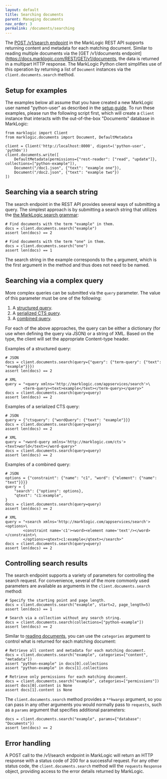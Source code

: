 ```yaml
---
layout: default
title: Searching documents
parent: Managing documents
nav_order: 3
permalink: /documents/searching
---
```


The [POST /v1/search endpoint](https://docs.marklogic.com/REST/POST/v1/search) in the MarkLogic REST API supports
returning content and metadata for each matching document. Similar to reading multiple documents via the 
[GET /v1/documents endpoint](https://docs.marklogic.com/REST/GET/v1/documents, the data is returned in a multipart
HTTP response. The MarkLogic Python client simplifies use of this operation by returning a list of `Document` instances
via the `client.documents.search` method.

## Setup for examples

The examples below all assume that you have created a new MarkLogic user named "python-user" as described in the 
[setup guide](/setup). To run these examples, please run the following script first, which will 
create a `Client` instance that interacts with the out-of-the-box "Documents" database in MarkLogic:

```
from marklogic import Client
from marklogic.documents import Document, DefaultMetadata

client = Client('http://localhost:8000', digest=('python-user', 'pyth0n'))
client.documents.write([
    DefaultMetadata(permissions={"rest-reader": ["read", "update"]}, collections=["python-example"]),
    Document("/doc1.json", {"text": "example one"}),
    Document("/doc2.json", {"text": "example two"})
])
```

## Searching via a search string

The search endpoint in the REST API provides several ways of submitting a query. The simplest approach is by submitting
a search string that utilizes the
[the MarkLogic search grammar](https://docs.marklogic.com/guide/search-dev/search-api#id_41745):

```
# Find documents with the term "example" in them.
docs = client.documents.search("example")
assert len(docs) == 2

# Find documents with the term "one" in them.
docs = client.documents.search("one")
assert len(docs) == 1
```

The search string in the example corresponds to the `q` argument, which is the first argument in the method and thus
does not need to be named. 

## Searching via a complex query

More complex queries can be submitted via the `query` parameter. The value of this parameter must be one of the
following:

1. A [structured query](https://docs.marklogic.com/guide/search-dev/structured-query#).
2. A [serialized CTS query](https://docs.marklogic.com/guide/rest-dev/search#id_30577).
3. A [combined query](https://docs.marklogic.com/guide/rest-dev/search#id_69918).

For each of the above approaches, the query can be either a dictionary (for use when defining the query via JSON) or 
a string of XML. Based on the type, the client will set the appropriate Content-type header. 

Examples of a structured query:

```
# JSON
docs = client.documents.search(query={"query": {"term-query": {"text": "example"}}})
assert len(docs) == 2

# XML
query = "<query xmlns='http://marklogic.com/appservices/search'>\
        <term-query><text>example</text></term-query></query>"
docs = client.documents.search(query=query)
assert len(docs) == 2
```

Examples of a serialized CTS query:

```
# JSON
query = {"ctsquery": {"wordQuery": {"text": "example"}}}
docs = client.documents.search(query=query)
assert len(docs) == 2

# XML
query = "<word-query xmlns='http://marklogic.com/cts'><text>world</text></word-query>"
docs = client.documents.search(query=query)
assert len(docs) == 2
```

Examples of a combined query:

```
# JSON
options = {"constraint": {"name": "c1", "word": {"element": {"name": "text"}}}}
query = {
    "search": {"options": options},
    "qtext": "c1:example",
}
docs = client.documents.search(query=query)
assert len(docs) == 2

# XML
query = "<search xmlns='http://marklogic.com/appservices/search'><options>\
        <constraint name='c1'><word><element name='text'/></word></constraint>\
        </options><qtext>c1:example</qtext></search>"
docs = client.documents.search(query=query)
assert len(docs) == 2
```

## Controlling search results

The search endpoint supports a variety of parameters for controlling the search request. For convenience, several of the
more commonly used parameters are available as arguments in the `client.documents.search` method:

```
# Specify the starting point and page length.
docs = client.documents.search("example", start=2, page_length=5)
assert len(docs) == 1

# Search via a collection without any search string.
docs = client.documents.search(collections=["python-example"])
assert len(docs) == 2
```

Similar to [reading documents](/documents/reading), you can use the `categories` argument to control what is returned for 
each matching document:

```
# Retrieve all content and metadata for each matching document.
docs = client.documents.search("example", categories=["content", "metadata"])
assert "python-example" in docs[0].collections
assert "python-example" in docs[1].collections

# Retrieve only permissions for each matching document.
docs = client.documents.search("example", categories=["permissions"])
assert docs[0].content is None
assert docs[1].content is None
```

The `client.documents.search` method provides a `**kwargs` argument, so you can pass in any other arguments you would
normally pass to `requests`, such as a `params` argument that specifies additional parameters:


```
docs = client.documents.search("example", params={"database": "Documents"})
assert len(docs) == 2
```

## Error handling

A POST call to the /v1/search endpoint in MarkLogic will return an HTTP response with a status code of 200 for a
successful request. For any other status code, the `client.documents.search` method will the `requests` `Response` object,
providing access to the error details returned by MarkLogic.
